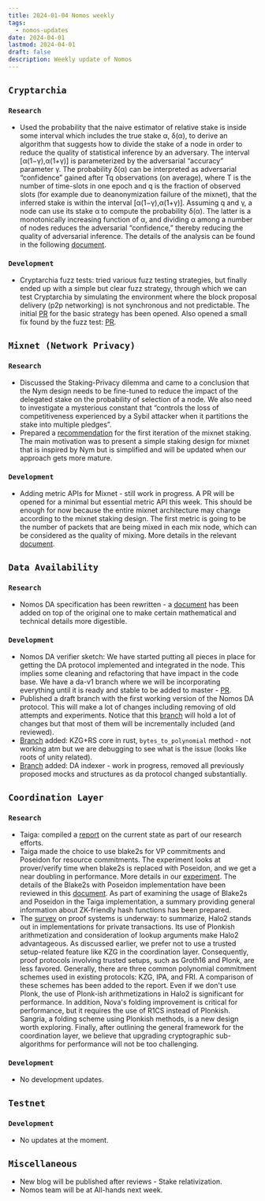 ```yaml
---
title: 2024-01-04 Nomos weekly
tags:
  - nomos-updates
date: 2024-04-01
lastmod: 2024-04-01
draft: false
description: Weekly update of Nomos
---
```


## `Cryptarchia`

### `Research`

- Used the probability that the naive estimator of relative stake is inside some interval which includes the true stake α, δ(α), to derive an algorithm that suggests how to divide the stake of a node in order to reduce the quality of statistical inference by an adversary. The interval [α(1−γ),α(1+γ)] is parameterized by the adversarial “accuracy” parameter γ. The probability δ(α) can be interpreted as adversarial “confidence” gained after Tq observations (on average), where T is the number of time-slots in one epoch and q is the fraction of observed slots (for example due to deanonymization failure of the mixnet), that the inferred stake is within the interval [α(1−γ),α(1+γ)]. Assuming q and γ, a node can use its stake α to compute the probability δ(α). The latter is a monotonically increasing function of α, and dividing α among a number of nodes reduces the adversarial “confidence,” thereby reducing the quality of adversarial inference. The details of the analysis can be found in the following [document](https://www.notion.so/De-anonymisation-of-relative-stake-5b48f86bba3845c98f9b16f952307998#e1dbf36740794232a11289d655da574f).

### `Development`

- Cryptarchia fuzz tests: tried various fuzz testing strategies, but finally ended up with a simple but clear fuzz strategy, through which we can test Cryptarchia by simulating the environment where the block proposal delivery (p2p networking) is not synchronous and not predictable. The initial [PR](https://github.com/logos-co/nomos-node/pull/629) for the basic strategy has been opened. Also opened a small fix found by the fuzz test: [PR](https://github.com/logos-co/nomos-node/pull/630).

## `Mixnet (Network Privacy)`

### `Research`

- Discussed the Staking-Privacy dilemma and came to a conclusion that the Nym design needs to be fine-tuned to reduce the impact of the delegated stake on the probability of selection of a node. We also need to investigate a mysterious constant that “controls the loss of competitiveness experienced by a Sybil attacker when it partitions the stake into multiple pledges”.
- Prepared a [recommendation](https://www.notion.so/Mixnet-with-Staking-c8ec3bfd461f4989b3ebbcf4b4b15324#2e57424c79bd44b19c4c4dd624f544b2) for the first iteration of the mixnet staking. The main motivation was to present a simple staking design for mixnet that is inspired by Nym but is simplified and will be updated when our approach gets more mature.

### `Development`

- Adding metric APIs for Mixnet - still work in progress. A PR will be opened for a minimal but essential metric API this week. This should be enough for now because the entire mixnet architecture may change according to the mixnet staking design. The first metric is going to be the number of packets that are being mixed in each mix node, which can be considered as the quality of mixing. More details in the relevant [document](https://www.notion.so/Mixnet-Metrics-d9ca6b3e06d1497096119e097f99790e).

## `Data Availability`

### `Research`

- Nomos DA specification has been rewritten - a [document](https://www.notion.so/NomosDA-Encoding-Verification-Dispersal-4d8ca269e96d4fdcb05abc70426c5e7c) has been added on top of the original one to make certain mathematical and technical details more digestible.

### `Development`

- Nomos DA verifier sketch: We have started putting all pieces in place for getting the DA protocol implemented and integrated in the node. This implies some cleaning and refactoring that have impact in the code base. We have a da-v1 branch where we will be incorporating everything until it is ready and stable to be added to master - [PR](https://github.com/logos-co/nomos-node/pull/627).
- Published a draft branch with the first working version of the Nomos DA protocol. This will make a lot of changes including removing of old attempts and experiments. Notice that this [branch](https://github.com/logos-co/nomos-node/pull/626) will hold a lot of changes but that most of them will be incrementally included (and reviewed).
- [Branch](https://github.com/logos-co/nomos-node/tree/da-v1-kzg-rs-core) added: KZG+RS core in rust, `bytes_to_polynomial` method - not working atm but we are debugging to see what is the issue (looks like roots of unity related).
- [Branch](https://github.com/logos-co/nomos-node/tree/da-storage-service) added: DA indexer - work in progress, removed all previously proposed mocks and structures as da protocol changed substantially.

## `Coordination Layer`

### `Research`

- Taiga: compiled a [report](https://www.notion.so/Taiga-as-of-March-2024-7b9c037fa2c144dcbb5e4666c1815d17) on the current state as part of our research efforts.
- Taiga made the choice to use blake2s for VP commitments and Poseidon for resource commitments. The experiment looks at prover/verify time when blake2s is replaced with Poseidon, and we get a near doubling in performance. More details in our [experiment](https://www.notion.so/Taiga-Replace-Blake2s-with-Poseidon-fd34bdba50da4360822ec3791a4ccd2d). The details of the Blake2s with Poseidon implementation have been reviewed in this [document](https://www.notion.so/ZK-Friendly-Hash-Functions-312c6d625f0244f0bea778ac5619e76d). As part of examining the usage of Blake2s and Poseidon in the Taiga implementation, a summary providing general information about ZK-friendly hash functions has been prepared.
- The [survey](https://www.notion.so/Proof-Systems-Survey-ffc625a2ff82407db7a45fd193136258) on proof systems is underway: to summarize, Halo2 stands out in implementations for private transactions. Its use of Plonkish arithmetization and consideration of lookup arguments make Halo2 advantageous. As discussed earlier, we prefer not to use a trusted setup-related feature like KZG in the coordination layer. Consequently, proof protocols involving trusted setups, such as Groth16 and Plonk, are less favored. Generally, there are three common polynomial commitment schemes used in existing protocols: KZG, IPA, and FRI. A comparison of these schemes has been added to the report. Even if we don't use Plonk, the use of Plonk-ish arithmetizations in Halo2 is significant for performance. In addition, Nova's folding improvement is critical for performance, but it requires the use of R1CS instead of Plonkish. Sangria, a folding scheme using Plonkish methods, is a new design worth exploring. Finally, after outlining the general framework for the coordination layer, we believe that upgrading cryptographic sub-algorithms for performance will not be too challenging.

### `Development`

- No development updates.

## `Testnet`

### `Development`

- No updates at the moment.

## `Miscellaneous`

- New blog will be published after reviews - Stake relativization.
- Nomos team will be at All-hands next week.

